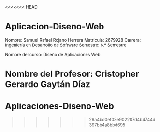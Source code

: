 <<<<<<< HEAD
# Aplicacion-Diseno-Web
Nombre: Samuel Rafael Rojano Herrera
Matricula: 2679928
Carrera: Ingeniería en Desarrollo de Software
Semestre: 6.º Semestre

Nombre del curso: Diseño de Aplicaciones Web

Nombre del Profesor: Cristopher Gerardo Gaytán Díaz
=======
# Aplicaciones-Diseno-Web
>>>>>>> 29a4bd0ef03e902287d4b4744d397bb4a8bbd695
